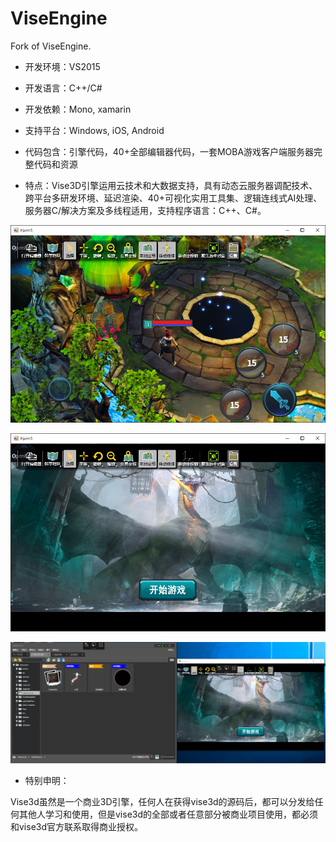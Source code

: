 ﻿# ViseEngine
Fork of ViseEngine. 

 - 开发环境：VS2015
 
 - 开发语言：C++/C#
 
 - 开发依赖：Mono, xamarin
 
 - 支持平台：Windows, iOS, Android
 
 - 代码包含：引擎代码，40+全部编辑器代码，一套MOBA游戏客户端服务器完整代码和资源
 
 - 特点：Vise3D引擎运用云技术和大数据支持，具有动态云服务器调配技术、跨平台多研发环境、延迟渲染、40+可视化实用工具集、逻辑连线式AI处理、服务器C/解决方案及多线程适用，支持程序语言：C++、C#。


![MOBA游戏](1.png)

![编辑器](2.png)

![编辑器](3.png)



 - 特别申明：
 
Vise3d虽然是一个商业3D引擎，任何人在获得vise3d的源码后，都可以分发给任何其他人学习和使用，但是vise3d的全部或者任意部分被商业项目使用，都必须和vise3d官方联系取得商业授权。
